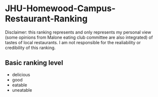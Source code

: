 # JHU-Homewood-Campus-Restaurant-Ranking

  Disclaimer: this ranking represents and only represents my personal view (some opinions from Malone eating club committee are also integrated) of tastes of local restaurants. I am not responsible for the realiability or credibility of this ranking.

## Basic ranking level
* delicious
* good
* eatable
* uneatable


